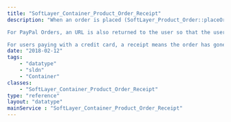```yaml
---
title: "SoftLayer_Container_Product_Order_Receipt"
description: "When an order is placed (SoftLayer_Product_Order::placeOrder), a receipt is returned when the order is created successfully. The information in the receipt helps explain information about the order. It's order ID, and all the data within the order as well. 

For PayPal Orders, an URL is also returned to the user so that the user can complete the transaction. Users paying with PayPal must continue on to this URL, login and pay. When doing this, PayPal will redirect the user back to a SoftLayer page which will then 'finalize' the authorization process. From here, Sales will verify the order by contacting the user in some way, unless sales has already spoken to the user about approving the order. 

For users paying with a credit card, a receipt means the order has gone to sales and is awaiting approval. "
date: "2018-02-12"
tags:
    - "datatype"
    - "sldn"
    - "Container"
classes:
    - "SoftLayer_Container_Product_Order_Receipt"
type: "reference"
layout: "datatype"
mainService : "SoftLayer_Container_Product_Order_Receipt"
---
```

